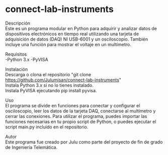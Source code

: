 # connect-lab-instruments

Descripción  
Este es un programa modular en Python para adquirir y analizar datos de dispositivos electrónicos en tiempo real utilizando una tarjeta de adquisición de datos (DAQ) NI USB-6001 y un osciloscopio. También incluye una función para mostrar el voltaje en un multímetro.  


Requisitos  
  -Python 3.x
  -PyVISA
    
    
Instalación  
  Descarga o clona el repositorio "git clone https://github.com/Julumisan/connect-lab-instruments"  
  Instala Python 3.x si no lo tienes instalado.  
  Instala PyVISA ejecutando pip install pyvisa.  


Uso    
El programa se divide en funciones para conectar y configurar el osciloscopio, leer los datos de la tarjeta DAQ, conectarse al multímetro y cerrar las conexiones. Para utilizar el programa, puedes importar las funciones necesarias en tu propio script de Python, o puedes ejecutar el script main.py incluido en el repositorio.  
  
  
Autor  
Este programa fue creado por Julu como parte del proyecto de fin de grado de Ingeniería Telemática.
